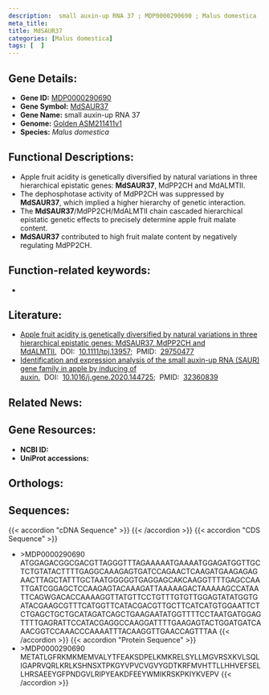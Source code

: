 ```yaml
---
description:  small auxin-up RNA 37 ; MDP0000290690 ; Malus domestica
meta_title:
title: MdSAUR37
categories: [Malus domestica]
tags: [  ]
---
```


## Gene Details:
- **Gene ID:**	[MDP0000290690]()
- **Gene Symbol:** <u>MdSAUR37</u>
- **Gene Name:**  small auxin-up RNA 37
- **Genome:** [Golden ASM211411v1](https://ensembl.gramene.org/Malus_domestica_golden/Info/Index)
- **Species:** *Malus domestica*

## Functional Descriptions:
   - Apple fruit acidity is genetically diversified by natural variations in three hierarchical epistatic genes: **MdSAUR37**, MdPP2CH and MdALMTII.
   - The dephosphotase activity of MdPP2CH was suppressed by **MdSAUR37**, which implied a higher hierarchy of genetic interaction. 
   - The **MdSAUR37**/MdPP2CH/MdALMTII chain cascaded hierarchical epistatic genetic effects to precisely determine apple fruit malate content.
   - **MdSAUR37** contributed to high fruit malate content by negatively regulating MdPP2CH.

## Function-related keywords:
   - [](/tags//)

## Literature:
   - [Apple fruit acidity is genetically diversified by natural variations in three hierarchical epistatic genes: MdSAUR37, MdPP2CH and MdALMTII.](https://doi.org/10.1111/tpj.13957)&nbsp;&nbsp;DOI:&nbsp;&nbsp;[10.1111/tpj.13957](https://doi.org/10.1111/tpj.13957);&nbsp;&nbsp;PMID:&nbsp;&nbsp;[29750477](https://pubmed.ncbi.nlm.nih.gov/29750477/)
   - [Identification and expression analysis of the small auxin-up RNA (SAUR) gene family in apple by inducing of auxin.](https://doi.org/10.1016/j.gene.2020.144725)&nbsp;&nbsp;DOI:&nbsp;&nbsp;[10.1016/j.gene.2020.144725](https://doi.org/10.1016/j.gene.2020.144725);&nbsp;&nbsp;PMID:&nbsp;&nbsp;[32360839](https://pubmed.ncbi.nlm.nih.gov/32360839/)

## Related News:

## Gene Resources:
- **NCBI ID:**  [](https://www.ncbi.nlm.nih.gov/gene/?term=)
- **UniProt accessions:**  [](https://www.uniprot.org/uniprotkb//entry)

## Orthologs:

## Sequences:
{{< accordion "cDNA Sequence" >}}
{{< /accordion >}}
{{< accordion "CDS Sequence" >}}
- \>MDP0000290690<br>
ATGGAGACGGCGACGTTAGGGTTTAGAAAAATGAAAATGGAGATGGTTGCTCTGTATACTTTTGAGGCAAAGAGTGATCCAGAACTCAAGATGAAGAGAGAACTTAGCTATTTGCTAATGGGGGTGAGGAGCAKCAAGGTTTTGAGCCAATTGATCGGAGCTCCAAGAGTACAAAGATTAAAAAGACTAAAAAGCCATAATTCAGWGACACCAAAAGGTTATGTTCCTGTTTGTGTTGGAGTATATGGTGATACGAAGCGTTTCATGGTTCATACGACGTTGCTTCATCATGTGGAATTCTCTGAGCTGCTGCATAGATCAGCTGAAGAATATGGTTTTCCTAATGATGGAGTTTTGAGRATTCCATACGAGGCCAAGGATTTTGAAGAGTACTGGATGATCAAACGGTCCAAACCCAAAATTTACAAGGTTGAACCAGTTTAA
{{< /accordion >}}
{{< accordion "Protein Sequence" >}}
- \>MDP0000290690<br>
METATLGFRKMKMEMVALYTFEAKSDPELKMKRELSYLLMGVRSXKVLSQLIGAPRVQRLKRLKSHNSXTPKGYVPVCVGVYGDTKRFMVHTTLLHHVEFSELLHRSAEEYGFPNDGVLRIPYEAKDFEEYWMIKRSKPKIYKVEPV
{{< /accordion >}}
